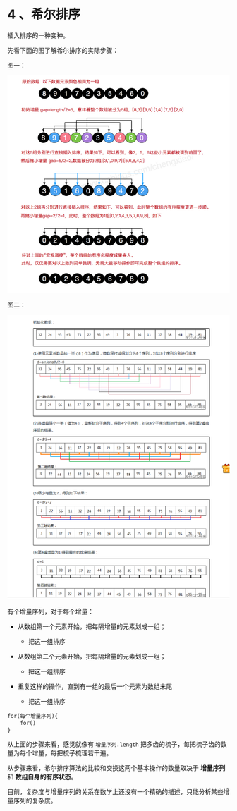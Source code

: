 # 4 、希尔排序

插入排序的一种变种。

先看下面的图了解希尔排序的实际步骤：

图一：

![此处无图一张](img\shellsort_2.jpg)


图二：

![此处应有图](img\shellsort_1.jpg)


有个增量序列，对于每个增量：

- 从数组第一个元素开始，把每隔增量的元素划成一组；

  - 把这一组排序

    

- 从数组第二个元素开始，把每隔增量的元素划成一组；

  - 把这一组排序

    

- 重复这样的操作，直到有一组的最后一个元素为数组末尾

  - 把这一组排序

```
for(每个增量序列){
    for()
}
```





从上面的步骤来看，感觉就像有  `增量序列.length`  把多齿的梳子，每把梳子齿的数量为每个增量，每把梳子梳理若干遍。

从步骤来看，希尔排序算法的比较和交换这两个基本操作的数量取决于 **增量序列** 和 **数组自身的有序状态**。

目前，复杂度与增量序列的关系在数学上还没有一个精确的描述，只能分析某些增量序列的复杂度。

```java

```



